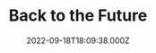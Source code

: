 ---
title: "Back to the Future"
year: 1985
date: 2022-09-18T18:09:38.000Z
permalink: /almanac/movies/2022-09-18-back-to-the-future/index.html
link: https://letterboxd.com/rknightuk/film/back-to-the-future/11/
rating: 3
tmdbid: 105
---